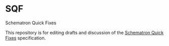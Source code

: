 # SQF
Schematron Quick Fixes

This repository is for editing drafts and discussion of the
[Schematron Quick Fixes](spec/SQFSpec.html) specification.